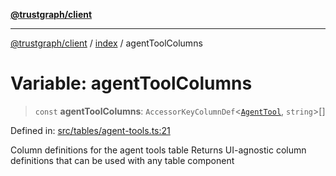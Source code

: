 [**@trustgraph/client**](../../README.md)

***

[@trustgraph/client](../../README.md) / [index](../README.md) / agentToolColumns

# Variable: agentToolColumns

> `const` **agentToolColumns**: `AccessorKeyColumnDef`\<[`AgentTool`](../type-aliases/AgentTool.md), `string`\>[]

Defined in: [src/tables/agent-tools.ts:21](https://github.com/trustgraph-ai/trustgraph-ts-client/blob/92e187771a25b959c85a4f966bb97eb5d407310b/src/tables/agent-tools.ts#L21)

Column definitions for the agent tools table
Returns UI-agnostic column definitions that can be used with any table component
